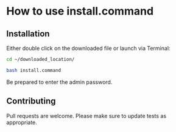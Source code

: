 # How to use install.command

## Installation

Either double click on the downloaded file or launch via Terminal:

```bash
cd ~/downloaded_location/
```
```bash
bash install.command
```
Be prepared to enter the admin password.

## Contributing
Pull requests are welcome. Please make sure to update tests as appropriate.
